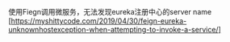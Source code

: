 使用Fiegn调用微服务，无法发现eureka注册中心的server name
[https://myshittycode.com/2019/04/30/feign-eureka-unknownhostexception-when-attempting-to-invoke-a-service/]